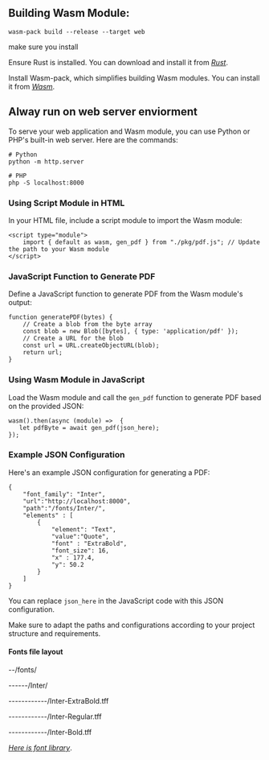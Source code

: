 ## Building Wasm Module:

`wasm-pack build --release --target web`

make sure you install

Ensure Rust is installed. You can download and install it from *[Rust](https://www.rust-lang.org/)*.

Install Wasm-pack, which simplifies building Wasm modules. You can install it from *[Wasm](https://rustwasm.github.io/wasm-pack/installer/)*.

##
## Alway run on web server enviorment 

To serve your web application and Wasm module, you can use Python or PHP's built-in web server. Here are the commands:

```
# Python
python -m http.server

# PHP
php -S localhost:8000

```

### Using Script Module in HTML

In your HTML file, include a script module to import the Wasm module:

```
<script type="module">
    import { default as wasm, gen_pdf } from "./pkg/pdf.js"; // Update the path to your Wasm module
</script>
```


### JavaScript Function to Generate PDF

Define a JavaScript function to generate PDF from the Wasm module's output:

```
function generatePDF(bytes) {
    // Create a blob from the byte array
    const blob = new Blob([bytes], { type: 'application/pdf' });
    // Create a URL for the blob
    const url = URL.createObjectURL(blob);
    return url;
}
```

### Using Wasm Module in JavaScript

Load the Wasm module and call the `gen_pdf` function to generate PDF based on the provided JSON:

```
wasm().then(async (module) =>  {
   let pdfByte = await gen_pdf(json_here);
});
```

### Example JSON Configuration

Here's an example JSON configuration for generating a PDF:

```
{
    "font_family": "Inter",
    "url":"http://localhost:8000",
    "path":"/fonts/Inter/",
    "elements" : [
        {
            "element": "Text",
            "value":"Quote",
            "font" : "ExtraBold",
            "font_size": 16,
            "x" : 177.4,
            "y": 50.2
        }
    ]
}
```
You can replace `json_here` in the JavaScript code with this JSON configuration.

Make sure to adapt the paths and configurations according to your project structure and requirements.

#### Fonts file layout

--/fonts/

------/Inter/

------------/Inter-ExtraBold.tff

------------/Inter-Regular.tff

------------/Inter-Bold.tff

*[Here is font library](https://fonts.google.com/)*.



